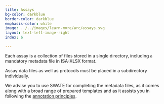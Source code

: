 ```yaml
---
title: Assays
bg-color: darkblue
border-color: darkblue
emphasis-color: white
image: ../../images/learn-more/arc/assays.svg
layout: text-left-image-right
index: 6

---
```


Each assay is a collection of files stored in a single directory, including a mandatory metadata file in ISA-XLSX format.

Assay data files as well as protocols must be placed in a subdirectory individually. 

We advise you to use SWATE for completing the metadata files, as it comes along with a broad range of prepared templates and as it assists you in following the [annotation principles](http://www.nfdi4plants.de/AnnotationPrinciples/ "Annotation Principles"). 